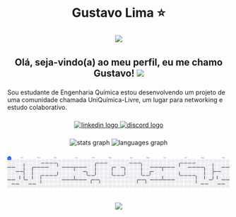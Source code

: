 <h1 align="center">Gustavo Lima ⭐</h1>

###

<div align="center">
  <img height="200" src="https://media.tenor.com/xC4Xgzy4tc0AAAAM/ocarina-of-time-zelda.gif"  />
</div>

###
<h2 align="center">Olá, seja-vindo(a) ao meu perfil, eu me chamo Gustavo! <img width="20" src="https://github.com/user-attachments/assets/9305d66b-8ca7-490f-b762-6acd5c794aa5"/>
</h2>

###

<p align="left">Sou estudante de Engenharia Química estou desenvolvendo um projeto de uma comunidade chamada UniQuímica-Livre, um lugar para networking e estudo colaborativo.</p>

###

<div align="center">
  <a href="https://www.linkedin.com/in/gustavolimaestrela/" target="_blank">
    <img src="https://img.shields.io/static/v1?message=LinkedIn&logo=linkedin&label=&color=0077B5&logoColor=white&labelColor=&style=for-the-badge" height="25" alt="linkedin logo"  />
  </a>
  <a href="https://discord.gg/GcabK7yy" target="_blank">
    <img src="https://img.shields.io/static/v1?message=Discord&logo=discord&label=&color=7289DA&logoColor=white&labelColor=&style=for-the-badge" height="25" alt="discord logo"  />
  </a>
</div>

###

<div align="center">
  <img src="https://github-readme-stats.vercel.app/api?username=Limonations&hide_title=false&hide_rank=false&show_icons=true&include_all_commits=true&count_private=true&disable_animations=false&theme=dracula&locale=en&hide_border=false&order=1" height="150" alt="stats graph"  />
  <img src="https://github-readme-stats.vercel.app/api/top-langs?username=Limonations&locale=en&hide_title=false&layout=compact&card_width=320&langs_count=5&theme=dracula&hide_border=false&order=2" height="150" alt="languages graph"  />
</div>

###

<picture>
  <source media="(prefers-color-scheme: dark)" srcset="https://raw.githubusercontent.com/Limonations/Limonations/output/pacman-contribution-graph-dark.svg">
  <source media="(prefers-color-scheme: light)" srcset="https://raw.githubusercontent.com/Limonations/Limonations/output/pacman-contribution-graph.svg">
  <img alt="pacman contribution graph" src="https://raw.githubusercontent.com/Limonations/Limonations/output/pacman-contribution-graph.svg">
</picture>

###

<div align="center">
  <img src="https://visitor-badge.laobi.icu/badge?page_id=Limonations.Limonations&"  />
</div>

###
